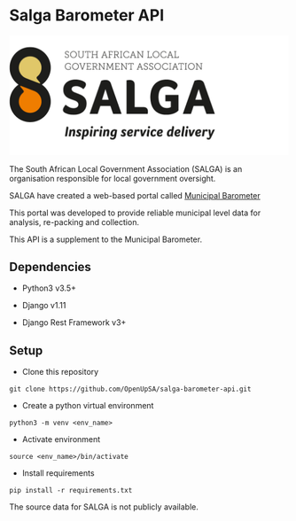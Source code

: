# Salga Barometer API

![Salga logo](https://raw.githubusercontent.com/OpenUpSA/salga-barometer-api/master/docs/logo.png "Salga Logo")

The South African Local Government Association (SALGA) is an organisation responsible for local government oversight.

SALGA have created a web-based portal called [Municipal Barometer](http://www.municipalbarometer.co.za/)

This portal was developed to provide reliable municipal level data for analysis, re-packing and collection. 

This API is a supplement to the Municipal Barometer.


## Dependencies
* Python3 v3.5+

* Django v1.11

* Django Rest Framework v3+

## Setup

* Clone this repository
``` 
git clone https://github.com/OpenUpSA/salga-barometer-api.git 
```

* Create a python virtual environment
```
python3 -m venv <env_name>
```

* Activate environment
```
source <env_name>/bin/activate
```

* Install requirements
```
pip install -r requirements.txt
```

The source data for SALGA is not publicly available.
